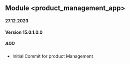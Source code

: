 ## Module <product_management_app>

#### 27.12.2023
#### Version 15.0.1.0.0
##### ADD
- Initial Commit for product Management
